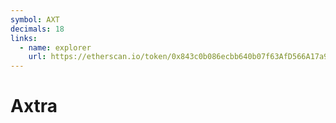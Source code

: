 ```yaml
---
symbol: AXT
decimals: 18
links:
  - name: explorer
    url: https://etherscan.io/token/0x843c0b086ecbb640b07f63AfD566A17a934051C2
---
```


# Axtra

